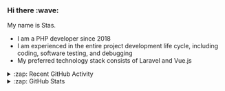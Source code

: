<h3>Hi there :wave:</h3>

My name is Stas.

- I am a PHP developer since 2018
- I am experienced in the entire project development life cycle, including coding, software testing, and debugging
- My preferred technology stack consists of Laravel and Vue.js

<details>
  <summary>:zap: Recent GitHub Activity</summary>

<!--RECENT_ACTIVITY:start-->
1. ❌ Closed PR [#5650](https://github.com/ddev/ddev/pull/5650) in [ddev/ddev](https://github.com/ddev/ddev)<br>
2. ❌ Closed PR [#5652](https://github.com/ddev/ddev/pull/5652) in [ddev/ddev](https://github.com/ddev/ddev)<br>
3. 💪 Opened PR [#5658](https://github.com/ddev/ddev/pull/5658) in [ddev/ddev](https://github.com/ddev/ddev)<br>
4. 💪 Opened PR [#5657](https://github.com/ddev/ddev/pull/5657) in [ddev/ddev](https://github.com/ddev/ddev)<br>
5. 👍 Approved [#5632](https://github.com/ddev/ddev/pull/5632#pullrequestreview-1793440933) in [ddev/ddev](https://github.com/ddev/ddev)<br>
6. 👍 Approved [#5653](https://github.com/ddev/ddev/pull/5653#pullrequestreview-1791512417) in [ddev/ddev](https://github.com/ddev/ddev)<br>
7. 👍 Approved [#5654](https://github.com/ddev/ddev/pull/5654#pullrequestreview-1791511846) in [ddev/ddev](https://github.com/ddev/ddev)<br>
8. ⬆️ Pushed 1 commit(s) to [rfay/ddev](https://github.com/rfay/ddev)<br>
9. 💪 Opened PR [#836](https://github.com/bats-core/bats-core/pull/836) in [bats-core/bats-core](https://github.com/bats-core/bats-core)<br>
10. ⬆️ Pushed 4 commit(s) to [stasadev/ddev](https://github.com/stasadev/ddev)<br>
<!--RECENT_ACTIVITY:end-->

</details>

<details>
  <summary>:zap: GitHub Stats</summary>

  <picture>
    <source
      srcset="https://github-readme-stats.vercel.app/api?username=stasadev&show_icons=true&count_private=true&include_all_commits=true&hide_border=true&theme=tokyonight"
      media="(prefers-color-scheme: dark)"
    />
    <source
      srcset="https://github-readme-stats.vercel.app/api?username=stasadev&show_icons=true&count_private=true&include_all_commits=true&hide_border=true"
      media="(prefers-color-scheme: light), (prefers-color-scheme: no-preference)"
    />
    <img src="https://github-readme-stats.vercel.app/api?username=stasadev&show_icons=true&count_private=true&include_all_commits=true&hide_border=true" />
  </picture>

</details>
